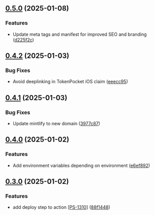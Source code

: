 ## [0.5.0](https://github.com/PassEntry/POW-Cards-Frontend/compare/v0.4.2...v0.5.0) (2025-01-08)


### Features

* Update meta tags and manifest for improved SEO and branding ([d225f2c](https://github.com/PassEntry/POW-Cards-Frontend/commit/d225f2c9757608fed67c1acf72162b2b1525858d))

## [0.4.2](https://github.com/PassEntry/POW-Cards-Frontend/compare/v0.4.1...v0.4.2) (2025-01-03)


### Bug Fixes

* Avoid deeplinking in TokenPocket iOS claim ([eeecc95](https://github.com/PassEntry/POW-Cards-Frontend/commit/eeecc95893f024ae69b6ad8d6a92010ee3400bb5))

## [0.4.1](https://github.com/PassEntry/POW-Cards-Frontend/compare/v0.4.0...v0.4.1) (2025-01-03)


### Bug Fixes

* Update mintlify to new domain ([3977c87](https://github.com/PassEntry/POW-Cards-Frontend/commit/3977c87ec81e6f1c0c1b52096dba0a525545cfae))

## [0.4.0](https://github.com/PassEntry/POW-Cards-Frontend/compare/v0.3.0...v0.4.0) (2025-01-02)


### Features

* Add environment variables depending on environment ([e6ef892](https://github.com/PassEntry/POW-Cards-Frontend/commit/e6ef892f3f4c0d9f659edef9e641129b8cccb159))

## [0.3.0](https://github.com/PassEntry/POW-Cards-Frontend/compare/v0.2.0...v0.3.0) (2025-01-02)


### Features

* add deploy step to action [[PS-1310](https://passentry.atlassian.net/browse/PS-1310)] ([88f1448](https://github.com/PassEntry/POW-Cards-Frontend/commit/88f144888e67f358ab9bb39e213f4cfd485140c6))

